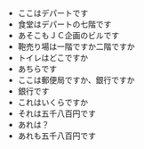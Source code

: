 * ここはデパートです
* 食堂はデパートの七階です
* あそこもＪＣ企画のビルです
* 鞄売り場は一階ですか二階ですか
* トイレはどこですか
* あちらです
* ここは郵便局ですか、銀行ですか
* 銀行です
* これはいくらですか
* それは五千八百円です
* あれは？
* あれも五千八百円です
